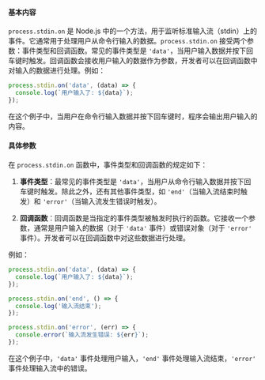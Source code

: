 
#### 基本内容

`process.stdin.on` 是 Node.js 中的一个方法，用于监听标准输入流（stdin）上的事件。它通常用于处理用户从命令行输入的数据。`process.stdin.on` 接受两个参数：事件类型和回调函数。常见的事件类型是 `'data'`，当用户输入数据并按下回车键时触发。回调函数会接收用户输入的数据作为参数，开发者可以在回调函数中对输入的数据进行处理。例如：

```javascript
process.stdin.on('data', (data) => {
  console.log(`用户输入了: ${data}`);
});
```

在这个例子中，当用户在命令行输入数据并按下回车键时，程序会输出用户输入的内容。

#### 具体参数

在 `process.stdin.on` 函数中，事件类型和回调函数的规定如下：

1. **事件类型**：最常见的事件类型是 `'data'`，当用户从命令行输入数据并按下回车键时触发。除此之外，还有其他事件类型，如 `'end'`（当输入流结束时触发）和 `'error'`（当输入流发生错误时触发）。

2. **回调函数**：回调函数是当指定的事件类型被触发时执行的函数。它接收一个参数，通常是用户输入的数据（对于 `'data'` 事件）或错误对象（对于 `'error'` 事件）。开发者可以在回调函数中对这些数据进行处理。

例如：
```javascript
process.stdin.on('data', (data) => {
  console.log(`用户输入了: ${data}`);
});

process.stdin.on('end', () => {
  console.log('输入流结束');
});

process.stdin.on('error', (err) => {
  console.error(`输入流发生错误: ${err}`);
});
```

在这个例子中，`'data'` 事件处理用户输入，`'end'` 事件处理输入流结束，`'error'` 事件处理输入流中的错误。